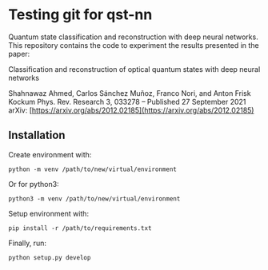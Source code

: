 # Testing git for qst-nn

Quantum state classification and reconstruction with deep neural networks. This repository contains the code to experiment the results presented in the paper: 


Classification and reconstruction of optical quantum states with deep neural networks

Shahnawaz Ahmed, Carlos Sánchez Muñoz, Franco Nori, and Anton Frisk Kockum
Phys. Rev. Research 3, 033278 – Published 27 September 2021
arXiv: [https://arxiv.org/abs/2012.02185](https://arxiv.org/abs/2012.02185)

## Installation

Create environment with:
```
python -m venv /path/to/new/virtual/environment
```
Or for python3:
```
python3 -m venv /path/to/new/virtual/environment
```
Setup environment with:
```
pip install -r /path/to/requirements.txt
```
Finally, run:
```
python setup.py develop
```
